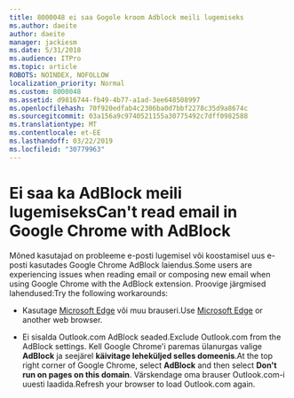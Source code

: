 ```yaml
---
title: 8000048 ei saa Gogole kroom Adblock meili lugemiseks
ms.author: daeite
author: daeite
manager: jackiesm
ms.date: 5/31/2018
ms.audience: ITPro
ms.topic: article
ROBOTS: NOINDEX, NOFOLLOW
localization_priority: Normal
ms.custom: 8000048
ms.assetid: d9816744-fb49-4b77-a1ad-3ee648508997
ms.openlocfilehash: 70f920edfab4c2306ba0d7bbf2278c35d9a8674c
ms.sourcegitcommit: 03a156a9c9740521155a30775492c7dff0982588
ms.translationtype: MT
ms.contentlocale: et-EE
ms.lasthandoff: 03/22/2019
ms.locfileid: "30779963"
---
```

# <a name="cant-read-email-in-google-chrome-with-adblock"></a><span data-ttu-id="3c126-102">Ei saa ka AdBlock meili lugemiseks</span><span class="sxs-lookup"><span data-stu-id="3c126-102">Can't read email in Google Chrome with AdBlock</span></span>

<span data-ttu-id="3c126-103">Mõned kasutajad on probleeme e-posti lugemisel või koostamisel uus e-posti kasutades Google Chrome AdBlock laiendus.</span><span class="sxs-lookup"><span data-stu-id="3c126-103">Some users are experiencing issues when reading email or composing new email when using Google Chrome with the AdBlock extension.</span></span> <span data-ttu-id="3c126-104">Proovige järgmised lahendused:</span><span class="sxs-lookup"><span data-stu-id="3c126-104">Try the following workarounds:</span></span>
  
- <span data-ttu-id="3c126-105">Kasutage [Microsoft Edge](https://go.microsoft.com/fwlink/p/?linkid=2001503&amp;clcid=0x409) või muu brauseri.</span><span class="sxs-lookup"><span data-stu-id="3c126-105">Use [Microsoft Edge](https://go.microsoft.com/fwlink/p/?linkid=2001503&amp;clcid=0x409) or another web browser.</span></span> 
    
- <span data-ttu-id="3c126-106">Ei sisalda Outlook.com AdBlock seaded.</span><span class="sxs-lookup"><span data-stu-id="3c126-106">Exclude Outlook.com from the AdBlock settings.</span></span> <span data-ttu-id="3c126-107">Kell Google Chrome'i paremas ülanurgas valige **AdBlock** ja seejärel **käivitage leheküljed selles domeenis**.</span><span class="sxs-lookup"><span data-stu-id="3c126-107">At the top right corner of Google Chrome, select **AdBlock** and then select **Don't run on pages on this domain**.</span></span> <span data-ttu-id="3c126-108">Värskendage oma brauser Outlook.com-i uuesti laadida.</span><span class="sxs-lookup"><span data-stu-id="3c126-108">Refresh your browser to load Outlook.com again.</span></span> 
    

